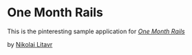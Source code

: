 # One Month Rails

This is the pinteresting sample application for
[*One Month Rails*](http://onemonthrails.com)

by [Nikolai Litavr](https://www.facebook.com/nikolai.litavr)